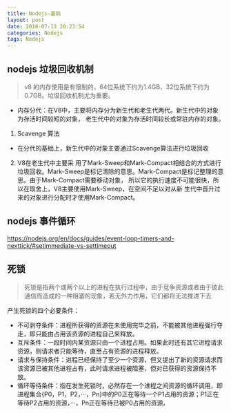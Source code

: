 ```yaml
---
title: Nodejs-基础
layout: post
date: 2018-07-13 20:23:54
categories: Nodejs
tags: Nodejs
---
```

## nodejs 垃圾回收机制
>v8 的内存使用是有限制的，64位系统下约为1.4GB，32位系统下约为0.7GB。垃圾回收机制尤为重要。
* 内存分代：在V8中，主要将内存分为新生代和老生代两代。新生代中的对象为存活时间较短的对象，
老生代中的对象为存活时间较长或常驻内存的对象。

1. Scavenge 算法
* 在分代的基础上，新生代中的对象主要通过Scavenge算法进行垃圾回收

2. V8在老生代中主要采 用了Mark-Sweep和Mark-Compact相结合的方式进行垃圾回收。Mark-Sweep是标记清除的意思。Mark-Compact是标记整理的意思。由于Mark-Compact需要移动对象， 所以它的执行速度不可能很快，所以在取舍上，V8主要使用Mark-Sweep，在空间不足以对从新 生代中晋升过来的对象进行分配时才使用Mark-Compact。

## nodejs 事件循环
https://nodejs.org/en/docs/guides/event-loop-timers-and-nexttick/#setimmediate-vs-settimeout

## 死锁
> 死锁是指两个或两个以上的进程在执行过程中，由于竞争资源或者由于彼此通信而造成的一种阻塞的现象，若无外力作用，它们都将无法推进下去

产生死锁的四个必要条件：
* 不可剥夺条件：进程所获得的资源在未使用完毕之前，不能被其他进程强行夺走，即只能由占用该资源的进程自己来释放。
* 互斥条件：一段时间内某资源只由一个进程占用。如果此时还有其它进程请求资源，则请求者只能等待，直至占有资源的进程释放。
* 请求与保持条件：进程已经保持了至少一个资源，但又提出了新的资源请求而该资源已被其他进程占有，此时请求进程被阻塞，但对已获得的资源保持不放。
* 循环等待条件：指在发生死锁时，必然存在一个进程之间资源的循环调用，即进程集合{P0，P1，P2，···，Pn}中的P0正在等待一个P1占用的资源；P1正在等待P2占用的资源，···，Pn正在等待已被P0占用的资源。
